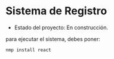 <h1>Sistema de Registro</h1>

- Estado del proyecto: En construcción.

para ejecutar el sistema, debes poner:

``` nmp install react ```
